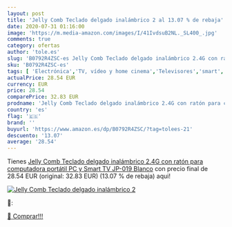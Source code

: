 ```yaml
---
layout: post
title: 'Jelly Comb Teclado delgado inalámbrico 2 al 13.07 % de rebaja'
date: 2020-07-31 01:16:00
image: 'https://m.media-amazon.com/images/I/41IvdsuB2NL._SL400_.jpg'
comments: true
category: ofertas
author: 'tole.es'
slug: 'B0792R4ZSC-es Jelly Comb Teclado delgado inalámbrico 2.4G con ratón para...'
sku: 'B0792R4ZSC-es'
tags: [ 'Electrónica','TV, vídeo y home cinema','Televisores','smart','tv', ]
actualPrice: 28.54 EUR
currency: EUR
price: 28.54
comparePrice: 32.83 EUR
prodname: 'Jelly Comb Teclado delgado inalámbrico 2.4G con ratón para computadora portátil  PC y Smart TV JP-019 Blanco'
country: 'es'
flag: '🇪🇸'
brand: ''
buyurl: 'https://www.amazon.es/dp/B0792R4ZSC/?tag=tolees-21'
descuento: '13.07'
average: '28.54'
---
```


Tienes [Jelly Comb Teclado delgado inalámbrico 2.4G con ratón para computadora portátil  PC y Smart TV JP-019 Blanco](https://www.amazon.es/dp/B0792R4ZSC/?tag=tolees-21) con precio final de  28.54 EUR (original: 32.83 EUR) (13.07 %  de rebaja) aqui!

[![Jelly Comb Teclado delgado inalámbrico 2](https://m.media-amazon.com/images/I/41IvdsuB2NL._SL400_.jpg)](https://www.amazon.es/dp/B0792R4ZSC/?tag=tolees-21)

🔎:


[🛒 Comprar!!!](https://www.amazon.es/dp/B0792R4ZSC/?tag=tolees-21)
